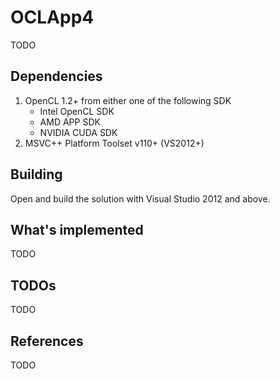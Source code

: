# OCLApp4
TODO

## Dependencies
1. OpenCL 1.2+ from either one of the following SDK
    * Intel OpenCL SDK
    * AMD APP SDK
    * NVIDIA CUDA SDK
2. MSVC++ Platform Toolset v110+ (VS2012+)

## Building
Open and build the solution with Visual Studio 2012 and above.

## What's implemented
TODO

## TODOs
TODO

## References
TODO
